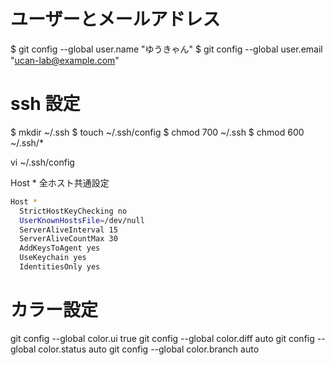 # ユーザーとメールアドレス

$ git config --global user.name "ゆうきゃん"
$ git config --global user.email "ucan-lab@example.com"


# ssh 設定
$ mkdir ~/.ssh
$ touch ~/.ssh/config
$ chmod 700 ~/.ssh
$ chmod 600 ~/.ssh/*



vi ~/.ssh/config

Host *
全ホスト共通設定

```sh
Host *
  StrictHostKeyChecking no
  UserKnownHostsFile=/dev/null
  ServerAliveInterval 15
  ServerAliveCountMax 30
  AddKeysToAgent yes
  UseKeychain yes
  IdentitiesOnly yes
```


# カラー設定
git config --global color.ui true
git config --global color.diff auto
git config --global color.status auto
git config --global color.branch auto
